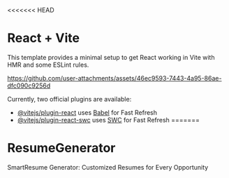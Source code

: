 <<<<<<< HEAD


# React + Vite

This template provides a minimal setup to get React working in Vite with HMR and some ESLint rules.

https://github.com/user-attachments/assets/46ec9593-7443-4a95-86ae-dfc090c9256d




Currently, two official plugins are available:

- [@vitejs/plugin-react](https://github.com/vitejs/vite-plugin-react/blob/main/packages/plugin-react/README.md) uses [Babel](https://babeljs.io/) for Fast Refresh
- [@vitejs/plugin-react-swc](https://github.com/vitejs/vite-plugin-react-swc) uses [SWC](https://swc.rs/) for Fast Refresh
=======
# ResumeGenerator
SmartResume Generator: Customized Resumes for Every Opportunity
